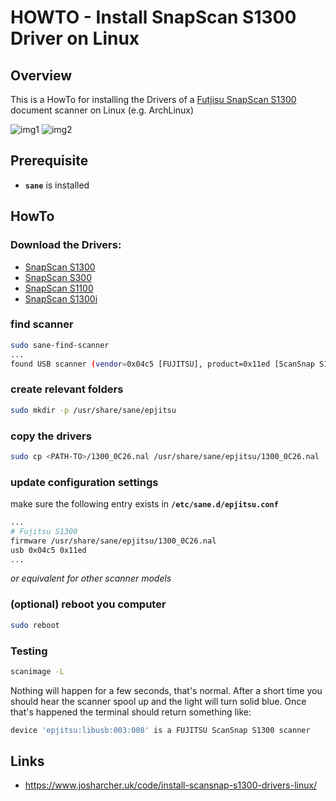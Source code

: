 # HOWTO - Install SnapScan S1300 Driver on Linux

## Overview
This is a HowTo for installing the Drivers of a [Futjisu SnapScan S1300](http://www.fujitsu.com/us/products/computing/peripheral/scanners/product/eol/s1300/) document scanner on Linux (e.g. ArchLinux)

![img1](http://www.fujitsu.com/us/Images/s1300_header_tcm127-1177541.jpg)
![img2](http://www.fujitsu.com/us/Images/s1300_paper_tcm127-1194659.jpg)



## Prerequisite
* **`sane`** is installed

## HowTo

### Download the Drivers:
* [SnapScan S1300](https://web.archive.org/web/20181216071420/https://www.josharcher.uk/static/files/2016/10/1300_0C26.nal)
* [SnapScan S300](https://web.archive.org/web/20181216071420/https://www.josharcher.uk/static/files/2016/10/300_0C00.nal)
* [SnapScan S1100](https://web.archive.org/web/20181216071420/https://www.josharcher.uk/static/files/2016/10/1100_0A00.nal)
* [SnapScan S1300i](https://web.archive.org/web/20181216071420/https://www.josharcher.uk/static/files/2016/10/1300i_0D12.nal)

### find scanner
```bash
sudo sane-find-scanner
...
found USB scanner (vendor=0x04c5 [FUJITSU], product=0x11ed [ScanSnap S1300]) at libusb:003:010
```

### create relevant folders
```bash
sudo mkdir -p /usr/share/sane/epjitsu
```

### copy the drivers
```bash
sudo cp <PATH-TO>/1300_0C26.nal /usr/share/sane/epjitsu/1300_0C26.nal
```

### update configuration settings
make sure the following entry exists in **`/etc/sane.d/epjitsu.conf`**
```bash
...
# Fujitsu S1300
firmware /usr/share/sane/epjitsu/1300_0C26.nal
usb 0x04c5 0x11ed
...
```
*or equivalent for other scanner models*


### (optional) reboot you computer
```bash
sudo reboot
```

### Testing
```bash
scanimage -L
```
Nothing will happen for a few seconds, that's normal. After a short time you should hear the scanner spool up and the light will turn solid blue. Once that's happened the terminal should return something like:
```bash
device 'epjitsu:libusb:003:008' is a FUJITSU ScanSnap S1300 scanner
```


## Links
* https://www.josharcher.uk/code/install-scansnap-s1300-drivers-linux/